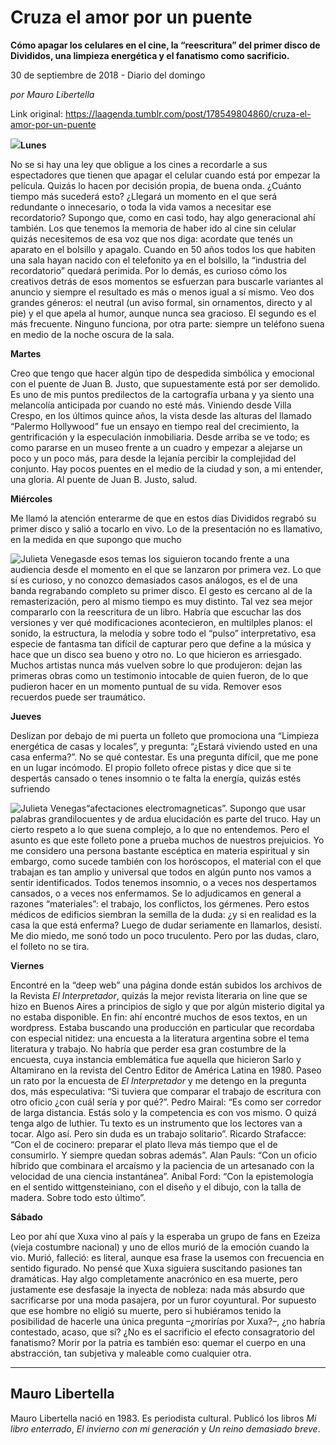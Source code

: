 # Cruza el amor por un puente

**Cómo apagar los celulares en el cine, la “reescritura” del primer disco de Divididos, una limpieza energética y el fanatismo como sacrificio.**

30 de septiembre de 2018 - Diario del domingo

_por Mauro Libertella_

Link original: https://laagenda.tumblr.com/post/178549804860/cruza-el-amor-por-un-puente

![](https://64.media.tumblr.com/a3c4123c527c80637a445e553bfec987/tumblr_inline_pfx8hupQy31t6q87u_500.jpg)**Lunes**


No se si hay una ley que obligue a los cines a recordarle a sus
espectadores que tienen que apagar el celular cuando está por
empezar la película. Quizás lo hacen por decisión propia, de buena
onda. ¿Cuánto tiempo más sucederá esto? ¿Llegará un momento en
el que será redundante o innecesario, o toda la vida vamos a
necesitar ese recordatorio? Supongo que, como en casi todo, hay algo
generacional ahí también. Los que tenemos la memoria de haber ido
al cine sin celular quizás necesitemos de esa voz que nos diga:
acordate que tenés un aparato en el bolsillo y apagalo. Cuando en 50
años todos los que habiten una sala hayan nacido con el telefonito
ya en el bolsillo, la “industria del recordatorio” quedará
perimida. Por lo demás, es curioso cómo los creativos detrás de
esos momentos se esfuerzan para buscarle variantes al anuncio y
siempre el resultado es más o menos igual a sí mismo. Veo dos
grandes géneros: el neutral (un aviso formal, sin ornamentos,
directo y al pie) y el que apela al humor, aunque nunca sea gracioso.
El segundo es el más frecuente. Ninguno funciona, por otra parte:
siempre un teléfono suena en medio de la noche oscura de la sala. 


  
**Martes**


Creo que tengo que hacer algún tipo de despedida simbólica y
emocional con el puente de Juan B. Justo, que supuestamente está por
ser demolido. Es uno de mis puntos predilectos de la cartografía
urbana y ya siento una melancolía anticipada por cuando no esté
más. Viniendo desde Villa Crespo, en los últimos quince años, la
vista desde las alturas del llamado “Palermo Hollywood” fue un
ensayo en tiempo real del crecimiento, la gentrificación y la
especulación inmobiliaria. Desde arriba se ve todo; es como pararse
en un museo frente a un cuadro y empezar a alejarse un poco y un poco
más, para desde la lejanía percibir la complejidad del conjunto.
Hay pocos puentes en el medio de la ciudad y son, a mi entender, una
gloria. Al puente de Juan B. Justo, salud.

  
**Miércoles**


Me llamó la atención enterarme de que en estos días Divididos
regrabó su primer disco y salió a tocarlo en vivo. Lo de la
presentación no es llamativo, en la medida en que supongo que mucho


![Julieta Venegas](https://64.media.tumblr.com/123270beea361841b8becea74466eb69/tumblr_inline_pfuk5iJLpK1t6q87u_500.jpg)de esos temas los siguieron tocando frente a una audiencia desde el momento en el que se lanzaron por primera vez. Lo que sí es curioso,
y no conozco demasiados casos análogos, es el de una banda regrabando
completo su primer disco. El gesto es cercano al de la
remasterización, pero al mismo tiempo es muy distinto. Tal vez sea
mejor compararlo con la reescritura de un libro. Habría que escuchar
las dos versiones y ver qué modificaciones acontecieron, en
multilples planos: el sonido, la estructura, la melodía y sobre todo
el “pulso” interpretativo, esa especie de fantasma tan difícil de
capturar pero que define a la música y hace que un disco sea bueno y
 otro no. Lo que hicieron es arriesgado. Muchos artistas nunca más
vuelven sobre lo que produjeron: dejan las primeras obras como un
testimonio intocable de quien fueron, de lo que pudieron hacer en un
momento puntual de su vida. Remover esos recuerdos puede ser
traumático.

  
**Jueves**


Deslizan por debajo de mi puerta un folleto que promociona una
“Limpieza energética de casas y locales”, y pregunta: “¿Estará
viviendo usted en una casa enferma?”. No se qué contestar. Es una
pregunta difícil, que me pone en un lugar incómodo. El propio
folleto ofrece pistas y dice que si te despertás cansado o tenes
insomnio o te falta la energía, quizás estés sufriendo


![Julieta Venegas](https://64.media.tumblr.com/1925f2a7b664fafa73ed7e010ae078c3/tumblr_inline_pfuk5iBl4L1t6q87u_500.jpg)“afectaciones electromagneticas”. Supongo que usar palabras
grandilocuentes y de ardua elucidación es parte del truco. Hay un
cierto respeto a lo que suena complejo, a lo que no entendemos. Pero
el asunto es que este folleto pone a prueba muchos de nuestros
prejuicios. Yo me considero una persona bastante escéptica en
materia espiritual y sin embargo, como sucede también con los
horóscopos, el material con el que trabajan es tan amplio y universal
que todos en algún punto nos vamos a sentir identificados. Todos
tenemos insomnio, o a veces nos despertamos cansados, o a veces nos
enfermamos. Se lo adjudicamos en general a razones “materiales”:
el trabajo, los conflictos, los gérmenes. Pero estos médicos de
edificios siembran la semilla de la duda: ¿y si en realidad es la
casa la que está enferma? Luego de dudar seriamente en llamarlos,
desistí. Me dio miedo, me sonó todo un poco truculento. Pero por
las dudas, claro, el folleto no se tira. 


  
**Viernes**


Encontré en la “deep web” una página donde están subidos los
archivos de la Revista *El Interpretador*, quizás la mejor revista
literaria on line que se hizo en Buenos Aires a principios de siglo y
que por algún misterio digital ya no estaba disponible. En fin: ahí
encontré muchos de esos textos, en un wordpress. Estaba buscando una
producción en particular que recordaba con especial nitidez: una
encuesta a la literatura argentina sobre el tema literatura y
trabajo. No habría que perder esa gran costumbre de la encuesta,
cuya instancia emblemática fue aquella que hicieron Sarlo y
Altamirano en la revista del Centro Editor de América Latina en
1980. Paseo un rato por la encuesta de *El Interpretador* y me detengo
en la pregunta dos, más especulativa: “Si
tuviera que comparar el trabajo de escritura con otro oficio ¿con
cuál sería y por qué?”. Pedro
Mairal: “Es
como ser corredor de larga distancia. Estás solo y la competencia es
con vos mismo. O quizá tenga algo de luthier. Tu texto es un
instrumento que los lectores van a tocar. Algo así. Pero sin duda es
un trabajo solitario”. Ricardo
Strafacce: “Con
el de cocinero: preparar el plato lleva más tiempo que el de
consumirlo. Y siempre quedan sobras además”. Alan
Pauls: “Con
un oficio híbrido que combinara el arcaísmo y la paciencia de un
artesanado con la velocidad de una ciencia instantánea”. Anibal
Ford: “Con
la epistemología en el sentido wittgensteiniano, con el diseño y el
dibujo, con la talla de madera. Sobre todo esto último”. 


  
**Sábado**


Leo por ahí que Xuxa vino al país y la esperaba un grupo de fans en
Ezeiza (vieja costumbre nacional) y uno de ellos murió de la emoción
cuando la vio. Murió, falleció: es literal, aunque esa frase la
usemos con frecuencia en sentido figurado. No pensé que Xuxa
siguiera suscitando pasiones tan dramáticas. Hay algo completamente
anacrónico en esa muerte, pero justamente ese desfasaje la inyecta
de nobleza: nada más absurdo que sacrificarse por una moda pasajera,
por un furor coyuntural.  Por supuesto que ese hombre no eligió su
muerte, pero si hubiéramos tenido la posibilidad de hacerle una única
pregunta –¿morirías por Xuxa?–, ¿no habría contestado, acaso,
que sí? ¿No es el sacrificio el efecto consagratorio del fanatismo?
Morir por la patria es también eso: quemar el cuerpo en una
abstracción, tan subjetiva y maleable como cualquier otra. 


  




---

 Mauro Libertella
-----------------

 Mauro Libertella nació en 1983. Es periodista cultural. Publicó los libros *Mi libro enterrado*, *El invierno con mi generación* y *Un reino demasiado breve*. 
 

